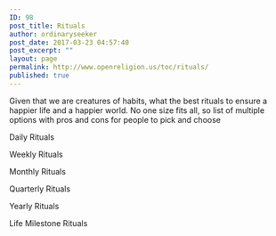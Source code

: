 ```yaml
---
ID: 98
post_title: Rituals
author: ordinaryseeker
post_date: 2017-03-23 04:57:40
post_excerpt: ""
layout: page
permalink: http://www.openreligion.us/toc/rituals/
published: true
---
```

Given that we are creatures of habits, what the best rituals to ensure a happier life and a happier world. No one size fits all, so list of multiple options with pros and cons for people to pick and choose

Daily Rituals

Weekly Rituals

Monthly Rituals

Quarterly Rituals

Yearly Rituals

Life Milestone Rituals

&nbsp;